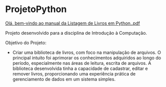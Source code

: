 # ProjetoPython
[Olá, bem-vindo ao manual da Listagem de Livros em Python..pdf](https://github.com/ThiagoManguinho/ProjetoPython/files/13445181/Ola.bem-vindo.ao.manual.da.Listagem.de.Livros.em.Python.pdf)

Projeto desenvolvido para a disciplina de Introdução à Computação.

Objetivo do Projeto:
  - Criar uma biblioteca de livros, com foco na manipulação de arquivos. O principal intuito foi aprimorar os conhecimentos adquiridos ao longo do período, especialmente nas áreas de leitura, escrita de arquivos. A biblioteca desenvolvida tinha a capacidade de cadastrar, editar e remover livros, proporcionando uma experiência prática de gerenciamento de dados em um sistema simples.
